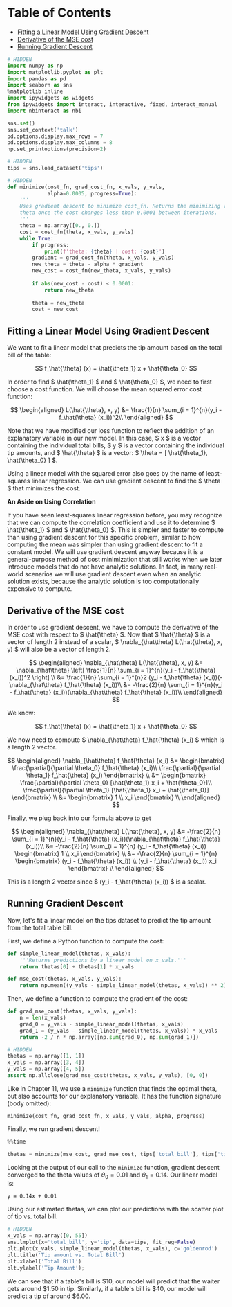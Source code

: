 
<h1>Table of Contents<span class="tocSkip"></span></h1>
<div class="toc"><ul class="toc-item"><li><span><a href="#Fitting-a-Linear-Model-Using-Gradient-Descent" data-toc-modified-id="Fitting-a-Linear-Model-Using-Gradient-Descent-1">Fitting a Linear Model Using Gradient Descent</a></span></li><li><span><a href="#Derivative-of-the-MSE-cost" data-toc-modified-id="Derivative-of-the-MSE-cost-2">Derivative of the MSE cost</a></span></li><li><span><a href="#Running-Gradient-Descent" data-toc-modified-id="Running-Gradient-Descent-3">Running Gradient Descent</a></span></li></ul></div>


```python
# HIDDEN
import numpy as np
import matplotlib.pyplot as plt
import pandas as pd
import seaborn as sns
%matplotlib inline
import ipywidgets as widgets
from ipywidgets import interact, interactive, fixed, interact_manual
import nbinteract as nbi

sns.set()
sns.set_context('talk')
pd.options.display.max_rows = 7
pd.options.display.max_columns = 8
np.set_printoptions(precision=2)
```


```python
# HIDDEN
tips = sns.load_dataset('tips')
```


```python
# HIDDEN
def minimize(cost_fn, grad_cost_fn, x_vals, y_vals,
             alpha=0.0005, progress=True):
    '''
    Uses gradient descent to minimize cost_fn. Returns the minimizing value of
    theta once the cost changes less than 0.0001 between iterations.
    '''
    theta = np.array([0., 0.])
    cost = cost_fn(theta, x_vals, y_vals)
    while True:
        if progress:
            print(f'theta: {theta} | cost: {cost}')
        gradient = grad_cost_fn(theta, x_vals, y_vals)
        new_theta = theta - alpha * gradient
        new_cost = cost_fn(new_theta, x_vals, y_vals)
        
        if abs(new_cost - cost) < 0.0001:
            return new_theta
        
        theta = new_theta
        cost = new_cost
```

## Fitting a Linear Model Using Gradient Descent

We want to fit a linear model that predicts the tip amount based on the total bill of the table:

$$
f_\hat{\theta} (x) = \hat{\theta_1} x + \hat{\theta_0}
$$

In order to find $ \hat{\theta_1} $ and $ \hat{\theta_0} $, we need to first choose a cost function. We will choose the mean squared error cost function:

$$
\begin{aligned}
L(\hat{\theta}, x, y)
&= \frac{1}{n} \sum_{i = 1}^{n}(y_i - f_\hat{\theta} (x_i))^2\\
\end{aligned}
$$

Note that we have modified our loss function to reflect the addition of an explanatory variable in our new model. In this case, $ x $ is a vector containing the individual total bills, $ y $ is a vector containing the individual tip amounts, and $ \hat{\theta} $ is a vector: $ \theta = [ \hat{\theta_1}, \hat{\theta_0} ] $.

Using a linear model with the squared error also goes by the name of least-squares linear regression. We can use gradient descent to find the $ \theta $ that minimizes the cost.

**An Aside on Using Correlation**

If you have seen least-squares linear regression before, you may recognize that we can compute the correlation coefficient and use it to determine $ \hat{\theta_1} $ and $ \hat{\theta_0} $. This is simpler and faster to compute than using gradient descent for this specific problem, similar to how computing the mean was simpler than using gradient descent to fit a constant model. We will use gradient descent anyway because it is a general-purpose method of cost minimization that still works when we later introduce models that do not have analytic solutions. In fact, in many real-world scenarios we will use gradient descent even when an analytic solution exists, because the analytic solution is too computationally expensive to compute.

## Derivative of the MSE cost

In order to use gradient descent, we have to compute the derivative of the MSE cost with respect to $ \hat{\theta} $. Now that $ \hat{\theta} $ is a vector of length 2 instead of a scalar, $ \nabla_{\hat\theta} L(\hat{\theta}, x, y) $ will also be a vector of length 2.

$$
\begin{aligned}
\nabla_{\hat\theta} L(\hat{\theta}, x, y)
&= \nabla_{\hat\theta} \left[ \frac{1}{n} \sum_{i = 1}^{n}(y_i - f_\hat{\theta} (x_i))^2 \right] \\
&= \frac{1}{n} \sum_{i = 1}^{n}2 (y_i - f_\hat{\theta} (x_i))(- \nabla_{\hat\theta} f_\hat{\theta} (x_i))\\
&= -\frac{2}{n} \sum_{i = 1}^{n}(y_i - f_\hat{\theta} (x_i))(\nabla_{\hat\theta} f_\hat{\theta} (x_i))\\
\end{aligned}
$$

We know:

$$
f_\hat{\theta} (x) = \hat{\theta_1} x + \hat{\theta_0}
$$

We now need to compute $ \nabla_{\hat\theta} f_\hat{\theta} (x_i) $ which is a length 2 vector.

$$
\begin{aligned}
\nabla_{\hat\theta} f_\hat{\theta} (x_i)
&= \begin{bmatrix}
     \frac{\partial}{\partial \theta_0} f_\hat{\theta} (x_i)\\
     \frac{\partial}{\partial \theta_1} f_\hat{\theta} (x_i)
   \end{bmatrix} \\
&= \begin{bmatrix}
     \frac{\partial}{\partial \theta_0} [\hat{\theta_1} x_i + \hat{\theta_0}]\\
     \frac{\partial}{\partial \theta_1} [\hat{\theta_1} x_i + \hat{\theta_0}]
   \end{bmatrix} \\
&= \begin{bmatrix}
     1 \\
     x_i
   \end{bmatrix} \\
\end{aligned}
$$

Finally, we plug back into our formula above to get

$$
\begin{aligned}
\nabla_{\hat\theta} L(\hat{\theta}, x, y)
&= -\frac{2}{n} \sum_{i = 1}^{n}(y_i - f_\hat{\theta} (x_i))(\nabla_{\hat\theta} f_\hat{\theta} (x_i))\\
&= -\frac{2}{n} \sum_{i = 1}^{n} (y_i - f_\hat{\theta} (x_i)) \begin{bmatrix} 1 \\ x_i \end{bmatrix} \\
&= -\frac{2}{n} \sum_{i = 1}^{n} \begin{bmatrix}
    (y_i - f_\hat{\theta} (x_i)) \\
    (y_i - f_\hat{\theta} (x_i)) x_i
    \end{bmatrix} \\
\end{aligned}
$$

This is a length 2 vector since $ (y_i - f_\hat{\theta} (x_i)) $ is a scalar.

## Running Gradient Descent

Now, let's fit a linear model on the tips dataset to predict the tip amount from the total table bill.

First, we define a Python function to compute the cost:


```python
def simple_linear_model(thetas, x_vals):
    '''Returns predictions by a linear model on x_vals.'''
    return thetas[0] + thetas[1] * x_vals

def mse_cost(thetas, x_vals, y_vals):
    return np.mean((y_vals - simple_linear_model(thetas, x_vals)) ** 2)
```

Then, we define a function to compute the gradient of the cost:


```python
def grad_mse_cost(thetas, x_vals, y_vals):
    n = len(x_vals)
    grad_0 = y_vals - simple_linear_model(thetas, x_vals)
    grad_1 = (y_vals - simple_linear_model(thetas, x_vals)) * x_vals
    return -2 / n * np.array([np.sum(grad_0), np.sum(grad_1)])
```


```python
# HIDDEN
thetas = np.array([1, 1])
x_vals = np.array([3, 4])
y_vals = np.array([4, 5])
assert np.allclose(grad_mse_cost(thetas, x_vals, y_vals), [0, 0])
```

Like in Chapter 11, we use a `minimize` function that finds the optimal theta, but also accounts for our explanatory variable. It has the function signature (body omitted):

`minimize(cost_fn, grad_cost_fn, x_vals, y_vals, alpha, progress)`

Finally, we run gradient descent!


```python
%%time

thetas = minimize(mse_cost, grad_mse_cost, tips['total_bill'], tips['tip'])
```

Looking at the output of our call to the `minimize` function, gradient descent converged to the theta values of $\theta_0 = 0.01$ and $\theta_1 = 0.14$. Our linear model is:

`y = 0.14x + 0.01`


Using our estimated thetas, we can plot our predictions with the scatter plot of tip vs. total bill.


```python
# HIDDEN
x_vals = np.array([0, 55])
sns.lmplot(x='total_bill', y='tip', data=tips, fit_reg=False)
plt.plot(x_vals, simple_linear_model(thetas, x_vals), c='goldenrod')
plt.title('Tip amount vs. Total Bill')
plt.xlabel('Total Bill')
plt.ylabel('Tip Amount');
```

We can see that if a table's bill is \$10, our model will predict that the waiter gets around \$1.50 in tip. Similarly, if a table's bill is \$40, our model will predict a tip of around \$6.00.

